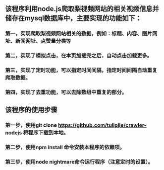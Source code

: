 ## 该程序利用node.js爬取梨视频网站的相关视频信息并储存在mysql数据库中，主要实现的功能如下：
### 第一，实现爬取梨视频网站相关的数据，例如：标题、内容、图片网址、新闻网址、点赞量分类等
### 第二，实现了模拟点击，在本页加载完之后，自动点击加载更多。
### 第三，实现了定时功能，可以指定时间间隔，指定时间间隔自动重复爬取数据。
### 第四，实现了去重功能，可以去除数组中重复的部分。
## 该程序的使用步骤
### 第一步，使用git clone https://github.com/tulipjie/crawler-nodejs 将程序下载到本地。
### 第二步，使用npm install 命令安装本程序的依赖项。
### 第三步，使用node nightmare命令运行程序（注意定时的设置）。 
